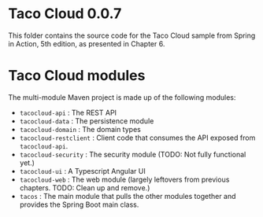 # Taco Cloud 0.0.7


This folder contains the source code for the Taco Cloud sample from Spring in Action, 5th edition, as presented in Chapter 6.

# Taco Cloud modules

The multi-module Maven project is made up of the following modules:

 - `tacocloud-api` : The REST API
 - `tacocloud-data` : The persistence module
 - `tacocloud-domain` : The domain types
 - `tacocloud-restclient` : Client code that consumes the API exposed from `tacocloud-api`.
 - `tacocloud-security` : The security module (TODO: Not fully functional yet.)
 - `tacocloud-ui` : A Typescript Angular UI
 - `tacocloud-web` : The web module (largely leftovers from previous chapters. TODO: Clean up and remove.)
 - `tacos` : The main module that pulls the other modules together and provides the Spring Boot main class.
